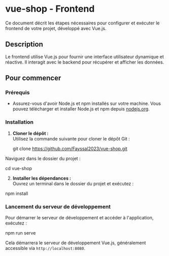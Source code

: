 # vue-shop - Frontend

Ce document décrit les étapes nécessaires pour configurer et exécuter le frontend de votre projet, développé avec Vue.js.

## Description

Le frontend utilise Vue.js pour fournir une interface utilisateur dynamique et réactive. Il interagit avec le backend pour récupérer et afficher les données.

## Pour commencer

### Prérequis

- Assurez-vous d'avoir Node.js et npm installés sur votre machine. Vous pouvez télécharger et installer Node.js et npm depuis [nodejs.org](https://nodejs.org/).

### Installation

1. **Cloner le dépôt :**  
   Utilisez la commande suivante pour cloner le dépôt Git :

   git clone https://github.com/Fayssal2023/vue-shop.git

Naviguez dans le dossier du projet :

cd vue-shop

2. **Installer les dépendances :**  
Ouvrez un terminal dans le dossier du projet et exécutez :

npm install


### Lancement du serveur de développement

Pour démarrer le serveur de développement et accéder à l'application, exécutez :

npm run serve

Cela démarrera le serveur de développement Vue.js, généralement accessible via `http://localhost:8080`.